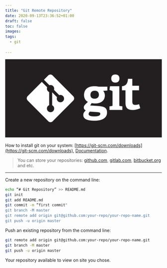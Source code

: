 ```yaml
---
title: "Git Remote Repository"
date: 2020-09-13T23:36:52+01:00
draft: false
toc: false
images:
tags:
  - git

---
```

![git logo](../../img/git-goodness.gif)

How to install git on your system: [https://git-scm.com/downloads](https://git-scm.com/downloads), [Documentation](https://git-scm.com/doc).

> You can store your repositories: [github.com](https://github.com), [gitlab.com](https://gitlab.com), [bitbucket.org](https://bitbucket.org) and etc. 

---

Create a new repository on the command line:

```bash
echo “# Git Repository” >> README.md 
git init 
git add README.md 
git commit -m “first commit" 
git branch -M master 
git remote add origin git@github.com:your-repo/your-repo-name.git
git push -u origin master 
```

Push an existing repository from the command line:

```bash 
git remote add origin git@github.com:your-repo/your-repo-name.git 
git branch -M master 
git push -u origin master
```

Your repository available to view on site you chose.
